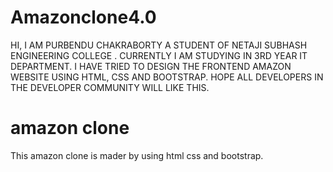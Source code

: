 # Amazonclone4.0
HI, I AM PURBENDU CHAKRABORTY A STUDENT OF NETAJI SUBHASH ENGINEERING COLLEGE . CURRENTLY I AM STUDYING IN 3RD YEAR IT DEPARTMENT. I HAVE TRIED TO DESIGN THE FRONTEND AMAZON WEBSITE USING HTML, CSS AND BOOTSTRAP. HOPE ALL DEVELOPERS IN THE DEVELOPER COMMUNITY WILL LIKE THIS.

# amazon clone

This amazon clone is mader by using html css and bootstrap.